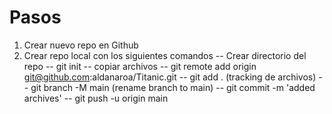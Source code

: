 # Pasos

1. Crear nuevo repo en Github
2. Crear repo local con los siguientes comandos
-- Crear directorio del repo
-- git init
-- copiar archivos
-- git remote add origin git@github.com:aldanaroa/Titanic.git
-- git add . (tracking de archivos)
-- git branch -M main (rename branch to main)
-- git commit -m 'added archives'
-- git push -u origin main
